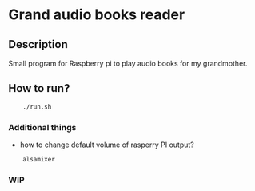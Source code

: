 # Grand audio books reader 


## Description
Small program for Raspberry pi to play audio books for my grandmother. 


## How to run? 
```bash
    ./run.sh
```


### Additional things

-  how to change default volume of rasperry PI output?
```bash 
    alsamixer 
``` 



### WIP

